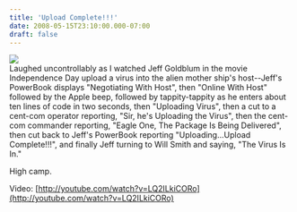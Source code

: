 ```yaml
---
title: 'Upload Complete!!!'
date: 2008-05-15T23:10:00.000-07:00
draft: false
---
```


[![](/images/powerbook-virus-upload-complete320.jpg)](/images/powerbook-virus-upload-complete.jpg)  
Laughed uncontrollably as I watched Jeff Goldblum in the movie Independence Day upload a virus into the alien mother ship's host--Jeff's PowerBook displays "Negotiating With Host", then "Online With Host" followed by the Apple beep, followed by tappity-tappity as he enters about ten lines of code in two seconds, then "Uploading Virus", then a cut to a cent-com operator reporting, "Sir, he's Uploading the Virus", then the cent-com commander reporting, "Eagle One, The Package Is Being Delivered", then cut back to Jeff's PowerBook reporting "Uploading...Upload Complete!!!", and finally Jeff turning to Will Smith and saying, "The Virus Is In."  
  
High camp.  
  
Video: [http://youtube.com/watch?v=LQ2ILkiCORo](http://youtube.com/watch?v=LQ2ILkiCORo)